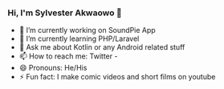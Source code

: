 ### Hi, I'm Sylvester Akwaowo 👋


- 🔭 I’m currently working on SoundPie App
- 🌱 I’m currently learning PHP/Laravel
- 💬 Ask me about Kotlin or any Android related stuff
- 📫 How to reach me: Twitter - 
- 😄 Pronouns: He/His
- ⚡ Fun fact: I make comic videos and short films on youtube


